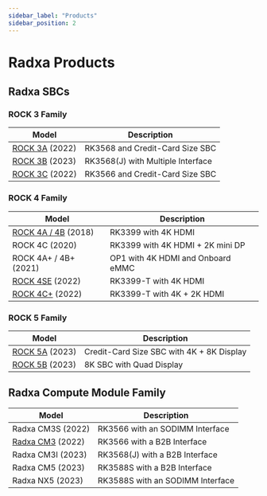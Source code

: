 ```yaml
---
sidebar_label: "Products"
sidebar_position: 2
---
```


# Radxa Products

## Radxa SBCs

### ROCK 3 Family

| Model                            | Description                       |
| -------------------------------- | --------------------------------- |
| [ROCK 3A](/rock3a/) (2022)       | RK3568 and Credit-Card Size SBC   |
| [ROCK 3B](/rock3b/) (2023)       | RK3568(J) with Multiple Interface |
| [ROCK 3C](/rock3/rock3c/) (2022) | RK3566 and Credit-Card Size SBC   |

### ROCK 4 Family

| Model                                  | Description                       |
| -------------------------------------- | --------------------------------- |
| [ROCK 4A / 4B](/rock4/rock4ab/) (2018) | RK3399 with 4K HDMI               |
| ROCK 4C (2020)                         | RK3399 with 4K HDMI + 2K mini DP  |
| ROCK 4A+ / 4B+ (2021)                  | OP1 with 4K HDMI and Onboard eMMC |
| [ROCK 4SE](/rock4/rock4se/) (2022)     | RK3399-T with 4K HDMI             |
| [ROCK 4C+](/rock4/rock4c+/) (2022)     | RK3399-T with 4K + 2K HDMI        |

### ROCK 5 Family

| Model                            | Description                               |
| -------------------------------- | ----------------------------------------- |
| [ROCK 5A](/rock5/rock5a/) (2023) | Credit-Card Size SBC with 4K + 8K Display |
| [ROCK 5B](/rock5/rock5b/) (2023) | 8K SBC with Quad Display                  |

## Radxa Compute Module Family

| Model                                    | Description                      |
| ---------------------------------------- | -------------------------------- |
| Radxa CM3S (2022)                        | RK3566 with an SODIMM Interface  |
| [Radxa CM3](/compute-module/cm3/) (2022) | RK3566 with a B2B Interface      |
| Radxa CM3I (2023)                        | RK3568(J) with a B2B Interface   |
| Radxa CM5 (2023)                         | RK3588S with a B2B Interface     |
| Radxa NX5 (2023)                         | RK3588S with an SODIMM Interface |
